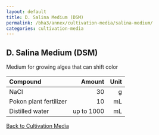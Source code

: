 ```yaml
---
layout: default
title: D. Salina Medium (DSM)
permalink: /bha3/annex/cultivation-media/salina-medium/
categories: cultivation-media
---
```


## D. Salina Medium (DSM)

Medium for growing algea that can shift color

|Compound| Amount | Unit |
|:-------|-------:|-----:|
|NaCl|30|g|
|Pokon plant fertilizer|10|mL|
|Distilled water|up to 1000|mL|

[Back to Cultivation Media](/bha3/annex/cultivation-media/)
